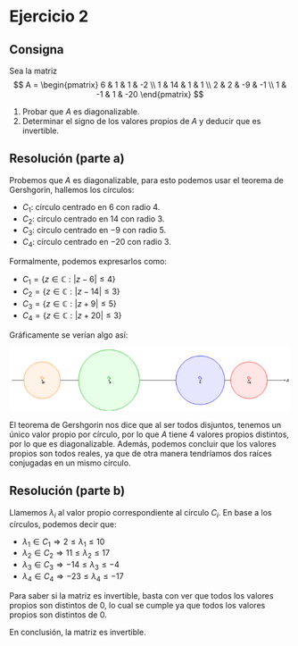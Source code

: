 # Ejercicio 2

## Consigna

Sea la matriz
$$
A = \begin{pmatrix}
6 & 1 & 1 & -2 \\
1 & 14 & 1 & 1 \\
2 & 2 & -9 & -1 \\
1 & -1 & 1 & -20
\end{pmatrix}
$$

1. Probar que $A$ es diagonalizable.
2. Determinar el signo de los valores propios de $A$ y deducir que es invertible.

## Resolución (parte a)

Probemos que $A$ es diagonalizable, para esto podemos usar el teorema de Gershgorin, hallemos los círculos:

- $C_1:$ círculo centrado en $6$ con radio $4$.
- $C_2:$ círculo centrado en $14$ con radio $3$.
- $C_3:$ círculo centrado en $-9$ con radio $5$.
- $C_4:$ círculo centrado en $-20$ con radio $3$.

Formalmente, podemos expresarlos como:

- $C_1 = \{ z \in \mathbb{C} : |z - 6| \leq 4 \}$
- $C_2 = \{ z \in \mathbb{C} : |z - 14| \leq 3 \}$
- $C_3 = \{ z \in \mathbb{C} : |z + 9| \leq 5 \}$
- $C_4 = \{ z \in \mathbb{C} : |z + 20| \leq 3 \}$

Gráficamente se verían algo así:

![Figura 1](../images/ej2fig1.png)

El teorema de Gershgorin nos dice que al ser todos disjuntos, tenemos un único valor propio por círculo, por lo que $A$ tiene $4$ valores propios distintos, por lo que es diagonalizable.
Además, podemos concluir que los valores propios son todos reales, ya que de otra manera tendríamos dos raíces conjugadas en un mismo círculo.

## Resolución (parte b)

Llamemos $\lambda_i$ al valor propio correspondiente al círculo $C_i$.
En base a los círculos, podemos decir que:

- $\lambda_1 \in C_1 \Rightarrow 2 \leq \lambda_1 \leq 10$
- $\lambda_2 \in C_2 \Rightarrow 11 \leq \lambda_2 \leq 17$
- $\lambda_3 \in C_3 \Rightarrow -14 \leq \lambda_3 \leq -4$
- $\lambda_4 \in C_4 \Rightarrow -23 \leq \lambda_4 \leq -17$

Para saber si la matriz es invertible, basta con ver que todos los valores propios son distintos de $0$, lo cual se cumple ya que todos los valores propios son distintos de $0$.

En conclusión, la matriz es invertible.